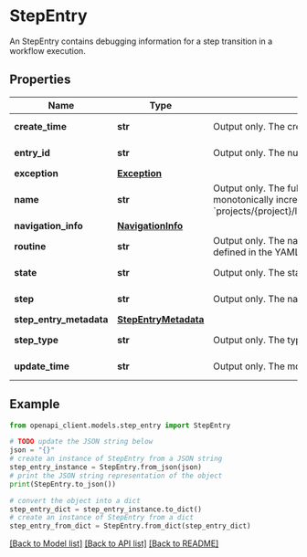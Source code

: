 # StepEntry

An StepEntry contains debugging information for a step transition in a workflow execution.

## Properties

Name | Type | Description | Notes
------------ | ------------- | ------------- | -------------
**create_time** | **str** | Output only. The creation time of the step entry. | [optional] [readonly] 
**entry_id** | **str** | Output only. The numeric ID of this step entry, used for navigation. | [optional] [readonly] 
**exception** | [**Exception**](Exception.md) |  | [optional] 
**name** | **str** | Output only. The full resource name of the step entry. Each step entry has a unique entry ID, which is a monotonically increasing counter. Step entry names have the format: &#x60;projects/{project}/locations/{location}/workflows/{workflow}/executions/{execution}/stepEntries/{step_entry}&#x60;. | [optional] [readonly] 
**navigation_info** | [**NavigationInfo**](NavigationInfo.md) |  | [optional] 
**routine** | **str** | Output only. The name of the routine this step entry belongs to. A routine name is the subworkflow name defined in the YAML source code. The top level routine name is &#x60;main&#x60;. | [optional] [readonly] 
**state** | **str** | Output only. The state of the step entry. | [optional] [readonly] 
**step** | **str** | Output only. The name of the step this step entry belongs to. | [optional] [readonly] 
**step_entry_metadata** | [**StepEntryMetadata**](StepEntryMetadata.md) |  | [optional] 
**step_type** | **str** | Output only. The type of the step this step entry belongs to. | [optional] [readonly] 
**update_time** | **str** | Output only. The most recently updated time of the step entry. | [optional] [readonly] 

## Example

```python
from openapi_client.models.step_entry import StepEntry

# TODO update the JSON string below
json = "{}"
# create an instance of StepEntry from a JSON string
step_entry_instance = StepEntry.from_json(json)
# print the JSON string representation of the object
print(StepEntry.to_json())

# convert the object into a dict
step_entry_dict = step_entry_instance.to_dict()
# create an instance of StepEntry from a dict
step_entry_from_dict = StepEntry.from_dict(step_entry_dict)
```
[[Back to Model list]](../README.md#documentation-for-models) [[Back to API list]](../README.md#documentation-for-api-endpoints) [[Back to README]](../README.md)


